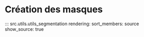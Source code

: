 # Création des masques

::: src.utils.utils_segmentation
    rendering:
        sort_members: source
        show_source: true